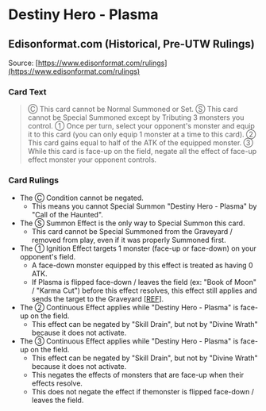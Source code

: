 # Destiny Hero - Plasma

## Edisonformat.com (Historical, Pre-UTW Rulings)

Source: [https://www.edisonformat.com/rulings](https://www.edisonformat.com/rulings)

### Card Text

> Ⓒ This card cannot be Normal Summoned or Set. Ⓢ This card cannot be Special Summoned except by Tributing 3 monsters you control. ① Once per turn, select your opponent's monster and equip it to this card (you can only equip 1 monster at a time to this card). ② This card gains equal to half of the ATK of the equipped monster. ③ While this card is face-up on the field, negate all the effect of face-up effect monster your opponent controls.

### Card Rulings

*   The Ⓒ Condition cannot be negated.
    *   This means you cannot Special Summon "Destiny Hero - Plasma" by "Call of the Haunted".
*   The Ⓢ Summon Effect is the only way to Special Summon this card.
    *   This card cannot be Special Summoned from the Graveyard / removed from play, even if it was properly Summoned first.
*   The ① Ignition Effect targets 1 monster (face-up or face-down) on your opponent's field.
    *   A face-down monster equipped by this effect is treated as having 0 ATK.
    *   If Plasma is flipped face-down / leaves the field (ex: "Book of Moon" / "Karma Cut") before this effect resolves, this effect still applies and sends the target to the Graveyard \[[REF](https://www.pojo.biz/board/showpost.php?p=8871606&postcount=4)\].
*   The ② Continuous Effect applies while "Destiny Hero - Plasma" is face-up on the field.
    *   This effect can be negated by "Skill Drain", but not by "Divine Wrath" because it does not activate.
*   The ③ Continuous Effect applies while "Destiny Hero - Plasma" is face-up on the field.
    *   This effect can be negated by "Skill Drain", but not by "Divine Wrath" because it does not activate.
    *   This negates the effects of monsters that are face-up when their effects resolve.
    *   This does not negate the effect if themonster is flipped face-down / leaves the field.
